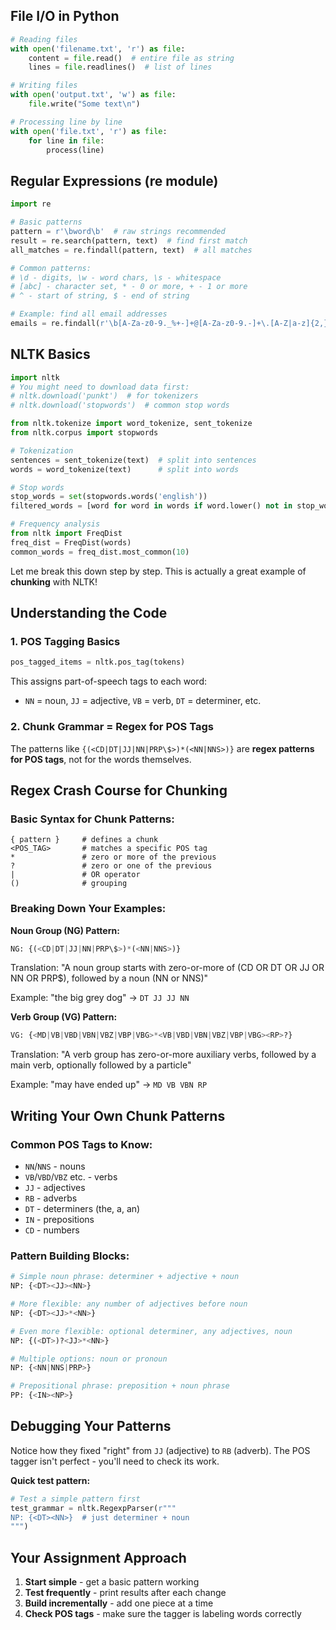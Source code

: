 

## File I/O in Python
```python
# Reading files
with open('filename.txt', 'r') as file:
    content = file.read()  # entire file as string
    lines = file.readlines()  # list of lines

# Writing files
with open('output.txt', 'w') as file:
    file.write("Some text\n")

# Processing line by line
with open('file.txt', 'r') as file:
    for line in file:
        process(line)
```

## Regular Expressions (re module)
```python
import re

# Basic patterns
pattern = r'\bword\b'  # raw strings recommended
result = re.search(pattern, text)  # find first match
all_matches = re.findall(pattern, text)  # all matches

# Common patterns:
# \d - digits, \w - word chars, \s - whitespace
# [abc] - character set, * - 0 or more, + - 1 or more
# ^ - start of string, $ - end of string

# Example: find all email addresses
emails = re.findall(r'\b[A-Za-z0-9._%+-]+@[A-Za-z0-9.-]+\.[A-Z|a-z]{2,}\b', text)
```

## NLTK Basics
```python
import nltk
# You might need to download data first:
# nltk.download('punkt')  # for tokenizers
# nltk.download('stopwords')  # common stop words

from nltk.tokenize import word_tokenize, sent_tokenize
from nltk.corpus import stopwords

# Tokenization
sentences = sent_tokenize(text)  # split into sentences
words = word_tokenize(text)      # split into words

# Stop words
stop_words = set(stopwords.words('english'))
filtered_words = [word for word in words if word.lower() not in stop_words]

# Frequency analysis
from nltk import FreqDist
freq_dist = FreqDist(words)
common_words = freq_dist.most_common(10)
```

Let me break this down step by step. This is actually a great example of **chunking** with NLTK!

## Understanding the Code

### 1. **POS Tagging Basics**
```python
pos_tagged_items = nltk.pos_tag(tokens)
```
This assigns part-of-speech tags to each word:
- `NN` = noun, `JJ` = adjective, `VB` = verb, `DT` = determiner, etc.

### 2. **Chunk Grammar = Regex for POS Tags**
The patterns like `{(<CD|DT|JJ|NN|PRP\$>)*(<NN|NNS>)}` are **regex patterns for POS tags**, not for the words themselves.

## Regex Crash Course for Chunking

### Basic Syntax for Chunk Patterns:
```
{ pattern }     # defines a chunk
<POS_TAG>       # matches a specific POS tag
*               # zero or more of the previous
?               # zero or one of the previous
|               # OR operator
()              # grouping
```

### Breaking Down Your Examples:

**Noun Group (NG) Pattern:**
```python
NG: {(<CD|DT|JJ|NN|PRP\$>)*(<NN|NNS>)}
```
Translation: "A noun group starts with zero-or-more of (CD OR DT OR JJ OR NN OR PRP$), followed by a noun (NN or NNS)"

Example: "the big grey dog" → `DT JJ JJ NN`

**Verb Group (VG) Pattern:**
```python
VG: {<MD|VB|VBD|VBN|VBZ|VBP|VBG>*<VB|VBD|VBN|VBZ|VBP|VBG><RP>?}
```
Translation: "A verb group has zero-or-more auxiliary verbs, followed by a main verb, optionally followed by a particle"

Example: "may have ended up" → `MD VB VBN RP`

## Writing Your Own Chunk Patterns

### Common POS Tags to Know:
- `NN`/`NNS` - nouns
- `VB`/`VBD`/`VBZ` etc. - verbs  
- `JJ` - adjectives
- `RB` - adverbs
- `DT` - determiners (the, a, an)
- `IN` - prepositions
- `CD` - numbers

### Pattern Building Blocks:
```python
# Simple noun phrase: determiner + adjective + noun
NP: {<DT><JJ><NN>}

# More flexible: any number of adjectives before noun
NP: {<DT><JJ>*<NN>}

# Even more flexible: optional determiner, any adjectives, noun
NP: {(<DT>)?<JJ>*<NN>}

# Multiple options: noun or pronoun
NP: {<NN|NNS|PRP>}

# Prepositional phrase: preposition + noun phrase
PP: {<IN><NP>}
```

## Debugging Your Patterns

Notice how they fixed "right" from `JJ` (adjective) to `RB` (adverb). The POS tagger isn't perfect - you'll need to check its work.

**Quick test pattern:**
```python
# Test a simple pattern first
test_grammar = nltk.RegexpParser(r"""
NP: {<DT><NN>}  # just determiner + noun
""")
```

## Your Assignment Approach

1. **Start simple** - get a basic pattern working
2. **Test frequently** - print results after each change
3. **Build incrementally** - add one piece at a time
4. **Check POS tags** - make sure the tagger is labeling words correctly

